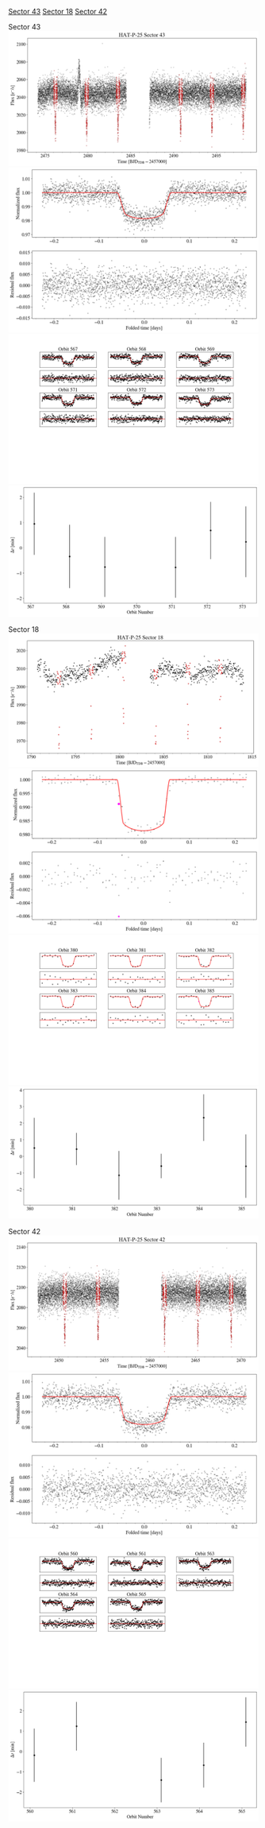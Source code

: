 [Sector 43](#sector43)
[Sector 18](#sector18)
[Sector 42](#sector42)

<a name = "sector43"></a>
Sector 43
![alt text](/tt/HAT-P-25_Sector_43/HAT-P-25_Sector_43_a_TimeSeries.png)
![alt text](/tt/HAT-P-25_Sector_43/HAT-P-25_Sector_43_b_FoldedLightCurve.png)
![alt text](/tt/HAT-P-25_Sector_43/HAT-P-25_Sector_43_b_IndividualTransitsWithFit.png)
![alt text](/tt/HAT-P-25_Sector_43/HAT-P-25_Sector_43_c_TimingResiduals.png)

<a name = "sector18"></a>
Sector 18
![alt text](/tt/HAT-P-25_Sector_18/HAT-P-25_Sector_18_a_TimeSeries.png)
![alt text](/tt/HAT-P-25_Sector_18/HAT-P-25_Sector_18_b_FoldedLightCurve.png)
![alt text](/tt/HAT-P-25_Sector_18/HAT-P-25_Sector_18_b_IndividualTransitsWithFit.png)
![alt text](/tt/HAT-P-25_Sector_18/HAT-P-25_Sector_18_c_TimingResiduals.png)

<a name = "sector42"></a>
Sector 42
![alt text](/tt/HAT-P-25_Sector_42/HAT-P-25_Sector_42_a_TimeSeries.png)
![alt text](/tt/HAT-P-25_Sector_42/HAT-P-25_Sector_42_b_FoldedLightCurve.png)
![alt text](/tt/HAT-P-25_Sector_42/HAT-P-25_Sector_42_b_IndividualTransitsWithFit.png)
![alt text](/tt/HAT-P-25_Sector_42/HAT-P-25_Sector_42_c_TimingResiduals.png)

